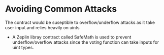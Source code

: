 # Avoiding Common Attacks

The contract would be suseptible to overflow/underflow attacks as it take user input and relies heavily on uints

- A Zeplin libray contract called SafeMath is used to prevent underflow/overflow attacks since the voting function can take inputs for uint types.